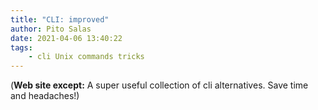```yaml
---
title: "CLI: improved"
author: Pito Salas
date: 2021-04-06 13:40:22
tags:
    - cli Unix commands tricks
---
```


(**Web site except:** A super useful collection of cli alternatives. Save time and headaches!) 
